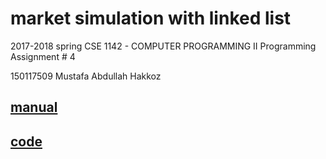 # market simulation with linked list
2017-2018 spring CSE 1142 - COMPUTER PROGRAMMING II Programming Assignment # 4 
 
150117509 Mustafa Abdullah Hakkoz  




## [manual](https://github.com/mustafahakkoz/market_simulation/blob/master/CSE1142_Assignment_4.pdf)
## [code](https://github.com/mustafahakkoz/market_simulation/blob/master/market_150117509.c)
